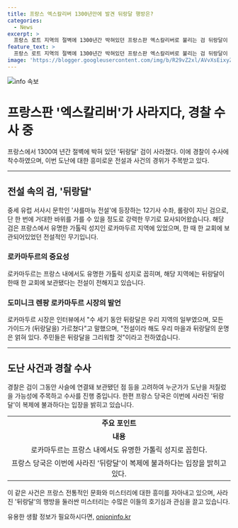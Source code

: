 ```yaml
---
title: 프랑스 엑스칼리버 1300년만에 발견 뒤랑달 행방은?
categories:
  - News
excerpt: >
  프랑스 로트 지역의 절벽에 1300년간 박혀있던 프랑스판 엑스칼리버로 불리는 검 뒤랑달이 사라졌다. 이 검은 중세 유럽 서사시 문학의 전설적인 무기로, 롤랑이 지닌 검으로 묘사되며 프랑스 내에서 유명한 가톨릭 성지로 꼽힌 로카마두르 지역에 보관되었다. 현지 경찰은 뒤랑달이 사슬에 연결돼 보관됐던 점 등을 고려해 도난 가능성을 조사 중이며, 프랑스 당국은 이번에 사라진 뒤랑달은 복제품이라고 주장하고 있다.
feature_text: >
  프랑스 로트 지역의 절벽에 1300년간 박혀있던 프랑스판 엑스칼리버로 불리는 검 뒤랑달이 사라졌다. 이 검은 중세 유럽 서사시 문학의 전설적인 무기로, 롤랑이 지닌 검으로 묘사되며 프랑스 내에서 유명한 가톨릭 성지로 꼽힌 로카마두르 지역에 보관되었다. 현지 경찰은 뒤랑달이 사슬에 연결돼 보관됐던 점 등을 고려해 도난 가능성을 조사 중이며, 프랑스 당국은 이번에 사라진 뒤랑달은 복제품이라고 주장하고 있다.
image: 'https://blogger.googleusercontent.com/img/b/R29vZ2xl/AVvXsEixyZcFfHzMRdzZMjFBmAUKJYCLCGyLL1o632UiGVXcaFdKo_bkvkuCioo0uUKlGfBVcT3P84aROyZIXSBEx3Aw5nCQ3pTgDom1WDC4m8eifvWiAmWEEVb4x6G_l8C0QH225ldMjyaFvpxGEBGNO37VmDTDMHGhJPq73UglMfDca1-0aw/s1600/blogspot.png'
---
```


<p><img src="https://blogger.googleusercontent.com/img/b/R29vZ2xl/AVvXsEixyZcFfHzMRdzZMjFBmAUKJYCLCGyLL1o632UiGVXcaFdKo_bkvkuCioo0uUKlGfBVcT3P84aROyZIXSBEx3Aw5nCQ3pTgDom1WDC4m8eifvWiAmWEEVb4x6G_l8C0QH225ldMjyaFvpxGEBGNO37VmDTDMHGhJPq73UglMfDca1-0aw/s1600/blogspot.png" alt="info 속보" /></p>

<h1>프랑스판 '엑스칼리버'가 사라지다, 경찰 수사 중</h1>

<p data-ke-size="size16">프랑스에서 1300여 년간 절벽에 박혀 있던 '뒤랑달' 검이 사라졌다. 이에 경찰이 수사에 착수하였으며, 이번 도난에 대한 흥미로운 전설과 사건의 경위가 주목받고 있다.</p>

<hr>

<h2 data-ke-size="size26">전설 속의 검, '뒤랑달'</h2>

<p data-ke-size="size16">중세 유럽 서사시 문학인 '샤를마뉴 전설'에 등장하는 12기사 수좌, 롤랑이 지닌 검으로, 단 한 번에 거대한 바위를 가를 수 있을 정도로 강력한 무기로 묘사되어왔습니다. 해당 검은 프랑스에서 유명한 가톨릭 성지인 로카마두르 지역에 있었으며, 한 때 한 교회에 보관되어있었던 전설적인 무기입니다.</p>

<h3>로카마두르의 중요성</h3>

<p data-ke-size="size16">로카마두르는 프랑스 내에서도 유명한 가톨릭 성지로 꼽히며, 해당 지역에는 뒤랑달이 한때 한 교회에 보관됐다는 전설이 전해지고 있습니다.</p>

<h3>도미니크 렌팡 로카마두르 시장의 발언</h3>

<p data-ke-size="size16">로카마두르 시장은 인터뷰에서 "수 세기 동안 뒤랑달은 우리 지역의 일부였으며, 모든 가이드가 (뒤랑달을) 가르쳤다"고 말했으며, "전설이라 해도 우리 마을과 뒤랑달의 운명은 얽혀 있다. 주민들은 뒤랑달을 그리워할 것"이라고 전하였습니다.</p>

<hr>

<h2 data-ke-size="size26">도난 사건과 경찰 수사</h2>

<p data-ke-size="size16">경찰은 검이 그동안 사슬에 연결돼 보관됐던 점 등을 고려하여 누군가가 도난을 저질렀을 가능성에 주목하고 수사를 진행 중입니다. 한편 프랑스 당국은 이번에 사라진 '뒤랑달'이 복제에 불과하다는 입장을 밝히고 있습니다.</p>

<table>
    <tr>
        <td style="text-align: center; height: 17px;"><b>주요 포인트</b></td>
    </tr>
    <tr>
        <td style="text-align: center; height: 17px;"><b>내용</b></td>
    </tr>
    <tr>
        <td style="text-align: center; height: 17px;">로카마두르는 프랑스 내에서도 유명한 가톨릭 성지로 꼽힌다.</td>
    </tr>
    <tr>
        <td style="text-align: center; height: 17px;">프랑스 당국은 이번에 사라진 '뒤랑달'이 복제에 불과하다는 입장을 밝히고 있다.</td>
    </tr>
</table>

<p data-ke-size="size16">이 같은 사건은 프랑스 전통적인 문화와 미스터리에 대한 흥미를 자아내고 있으며, 사라진 '뒤랑달'의 행방을 둘러싼 미스터리는 수많은 이들의 호기심과 관심을 끌고 있습니다.</p>
유용한 생활 정보가 필요하시다면, <a href="https://onioninfo.kr" rel="dofollow">onioninfo.kr</a>


